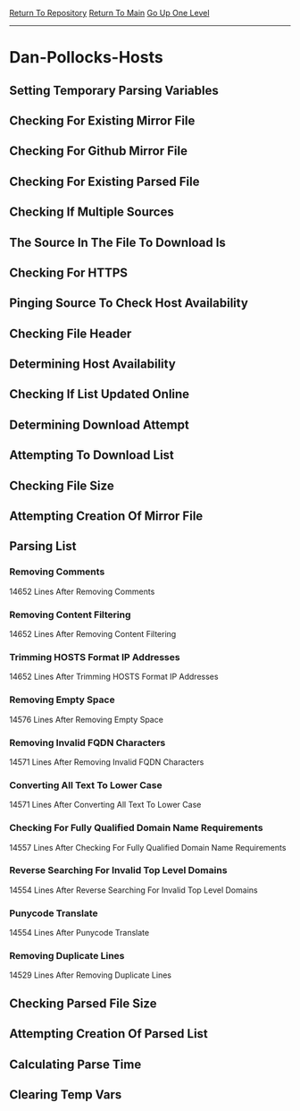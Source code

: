 [Return To Repository](https://github.com/bast69/piholeparser/)
[Return To Main](https://github.com/bast69/piholeparser/blob/master/RecentRunLogs/Mainlog.md)
[Go Up One Level](https://github.com/bast69/piholeparser/blob/master/RecentRunLogs/TopLevelScripts/30-Processing-External-Blacklists.md)
____________________________________
# Dan-Pollocks-Hosts
## Setting Temporary Parsing Variables
## Checking For Existing Mirror File
## Checking For Github Mirror File
## Checking For Existing Parsed File
## Checking If Multiple Sources
## The Source In The File To Download Is
## Checking For HTTPS
## Pinging Source To Check Host Availability
## Checking File Header
## Determining Host Availability
## Checking If List Updated Online
## Determining Download Attempt
## Attempting To Download List
## Checking File Size
## Attempting Creation Of Mirror File
## Parsing List
### Removing Comments
14652 Lines After Removing Comments
### Removing Content Filtering
14652 Lines After Removing Content Filtering
### Trimming HOSTS Format IP Addresses
14652 Lines After Trimming HOSTS Format IP Addresses
### Removing Empty Space
14576 Lines After Removing Empty Space
### Removing Invalid FQDN Characters
14571 Lines After Removing Invalid FQDN Characters
### Converting All Text To Lower Case
14571 Lines After Converting All Text To Lower Case
### Checking For Fully Qualified Domain Name Requirements
14557 Lines After Checking For Fully Qualified Domain Name Requirements
### Reverse Searching For Invalid Top Level Domains
14554 Lines After Reverse Searching For Invalid Top Level Domains
### Punycode Translate
14554 Lines After Punycode Translate
### Removing Duplicate Lines
14529 Lines After Removing Duplicate Lines
## Checking Parsed File Size
## Attempting Creation Of Parsed List
## Calculating Parse Time
## Clearing Temp Vars
